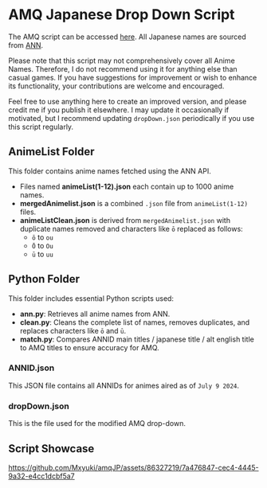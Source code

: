 # AMQ Japanese Drop Down Script

The AMQ script can be accessed [here](https://raw.githubusercontent.com/Mxyuki/AMQ-Scripts/main/amqJapaneseDropDown.user.js). All Japanese names are sourced from [ANN](https://www.animenewsnetwork.com/).

Please note that this script may not comprehensively cover all Anime Names. Therefore, I do not recommend using it for anything else than casual games. If you have suggestions for improvement or wish to enhance its functionality, your contributions are welcome and encouraged.

Feel free to use anything here to create an improved version, and please credit me if you publish it elsewhere. I may update it occasionally if motivated, but I recommend updating `dropDown.json` periodically if you use this script regularly.

## AnimeList Folder

This folder contains anime names fetched using the ANN API.

- Files named **animeList(1-12).json** each contain up to 1000 anime names.
- **mergedAnimelist.json** is a combined `.json` file from `animeList(1-12)` files.
- **animeListClean.json** is derived from `mergedAnimelist.json` with duplicate names removed and characters like `ō` replaced as follows:
  - `ō` to `ou`
  - `Ō` to `Ou`
  - `ū` to `uu`

## Python Folder

This folder includes essential Python scripts used:

- **ann.py**: Retrieves all anime names from ANN.
- **clean.py**: Cleans the complete list of names, removes duplicates, and replaces characters like `ō` and `ū`.
- **match.py**: Compares ANNID main titles / japanese title / alt english title to AMQ titles to ensure accuracy for AMQ.

### ANNID.json

This JSON file contains all ANNIDs for animes aired as of `July 9 2024`.

### dropDown.json

This is the file used for the modified AMQ drop-down.

## Script Showcase

https://github.com/Mxyuki/amqJP/assets/86327219/7a476847-cec4-4445-9a32-e4cc1dcbf5a7
